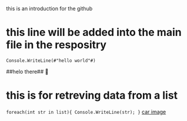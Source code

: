 
this is an introduction for the github

# this line will be added into the main file in the respositry

`Console.WriteLine(#"hello world"#)`

##helo there## 🏺
# this is for retreving data from a list
`foreach(int str in list){
Console.WriteLine(str);
}`
[car image](image.jpg)

